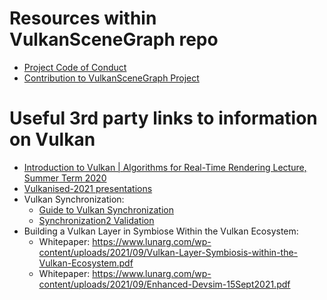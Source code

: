 # Resources within VulkanSceneGraph repo

* [Project Code of Conduct](CODE_OF_CONDUCT.md)
* [Contribution to VulkanSceneGraph Project](CONTRIBUTING.md)

# Useful 3rd party links to information on Vulkan

* [Introduction to Vulkan | Algorithms for Real-Time Rendering Lecture, Summer Term 2020](https://www.youtube.com/watch?v=isbMMIwmZes)
* [Vulkanised-2021 presentations](https://www.khronos.org/events/vulkanised-2021)
* Vulkan Synchronization:
    - [Guide to Vulkan Synchronization](https://www.lunarg.com/news-insights/white-papers/guide-to-vulkan-synchronization-validation/)
    - [Synchronization2 Validation](https://www.lunarg.com/news-insights/white-papers/vulkan-synchronization2-validation/)
* Building a Vulkan Layer in Symbiose Within the Vulkan Ecosystem:
    - Whitepaper: https://www.lunarg.com/wp-content/uploads/2021/09/Vulkan-Layer-Symbiosis-within-the-Vulkan-Ecosystem.pdf
    - Whitepaper: https://www.lunarg.com/wp-content/uploads/2021/09/Enhanced-Devsim-15Sept2021.pdf
